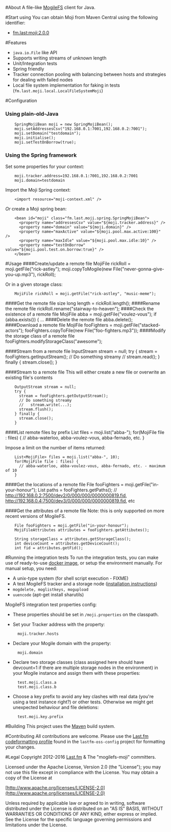 #About
A file-like [MogileFS](http://danga.com/mogilefs/ "Danga Interactive - MogileFS") client for Java.

#Start using
You can obtain Moji from Maven Central using the following identifier:
* [fm.last:moji:2.0.0](http://search.maven.org/#artifactdetails%7Cfm.last%7Cmoji%7C2.0.0%7Cjar)

#Features
* `java.io.File` like API
* Supports writing streams of unknown length
* Unit/Integration tests
* Spring friendly
* Tracker connection pooling with balancing between hosts and strategies for dealing with failed nodes
* Local file system implementation for faking in tests (`fm.last.moji.local.LocalFileSystemMoji`)

#Configuration
### Using plain-old-Java
        SpringMojiBean moji = new SpringMojiBean();
        moji.setAddressesCsv("192.168.0.1:7001,192.168.0.2:7001");
        moji.setDomain("testdomain");
        moji.initialise();
        moji.setTestOnBorrow(true);
### Using the Spring framework
Set some properties for your context:

        moji.tracker.address=192.168.0.1:7001,192.168.0.2:7001
        moji.domain=testdomain
        
Import the Moji Spring context:

        <import resource="moji-context.xml" />
  
*Or* create a Moji spring bean:

        <bean id="moji" class="fm.last.moji.spring.SpringMojiBean">
          <property name="addressesCsv" value="${moji.tracker.address}" />
          <property name="domain" value="${moji.domain}" />
          <property name="maxActive" value="${moji.pool.max.active:100}" />
          <property name="maxIdle" value="${moji.pool.max.idle:10}" />
          <property name="testOnBorrow" value="${moji.pool.test.on.borrow:true}" />
        </bean>

#Usage
####Create/update a remote file
        MojiFile rickRoll = moji.getFile("rick-astley");
        moji.copyToMogile(new File("never-gonna-give-you-up.mp3"), rickRoll);
        
Or in a given storage class:

        MojiFile rickRoll = moji.getFile("rick-astley", "music-meme");

####Get the remote file size
        long length = rickRoll.length();
####Rename the remote file
        rickRoll.rename("stairway-to-heaven");
####Check the existence of a remote file
        MojiFile abba = moji.getFile("voulez-vous");
        if (abba.exists()) {
          ...
####Delete the remote file
        abba.delete();
####Download a remote file
        MojiFile fooFighters = moji.getFile("stacked-actors");
        fooFighters.copyToFile(new File("foo-fighters.mp3"));
####Modify the storage class of a remote file
        fooFighters.modifyStorageClass("awesome");

####Stream from a remote file
        InputStream stream = null;
        try {
          stream = fooFighters.getInputStream();
          // Do something streamy
          //   stream.read();
        } finally {
          stream.close();
        }

####Stream to a remote file
This will either create a new file or overwrite an existing file's contents

        OutputStream stream = null;
        try {
          stream = fooFighters.getOutputStream();
          // Do something streamy
          //   stream.write(...);
          stream.flush();
        } finally {
          stream.close();
        }
####List remote files by prefix
        List<MojiFile> files = moji.list("abba-");
        for(MojiFile file : files) {
          // abba-waterloo, abba-voulez-vous, abba-fernado, etc.
        }

Impose a limit on the number of items returned:

        List<MojiFile> files = moji.list("abba-", 10);
        for(MojiFile file : files) {
          // abba-waterloo, abba-voulez-vous, abba-fernado, etc. - maximum of 10
        }

####Get the locations of a remote file
        File fooFighters = moji.getFile("in-your-honour"); 
        List<URL> paths = fooFighters.getPaths();
        // http://192.168.0.2:7500/dev2/0/000/000/0000000819.fid, http://192.168.0.4:7500/dev3/0/000/000/0000000819.fid, etc

####Get the attributes of a remote file
Note: this is only supported on more recent versions of MogileFS.

        File fooFighters = moji.getFile("in-your-honour"); 
        MojiFileAttributes attributes = fooFighters.getAttibutes();
        
        String storageClass = attributes.getStorageClass();
        int deviceCount = attributes.getDeviceCount();
        int fid = attributes.getFid();

#Running the integration tests
To run the integration tests, you can make use of ready-to-use [docker image](https://hub.docker.com/r/hrchu/mogile-moji/), or setup the environment manually. For manual setup, you need:

* A unix-type system (for shell script execution - FIXME)
* A test MogileFS tracker and a storage node ([installation instructions](http://code.google.com/p/mogilefs/wiki/InstallHowTo "Google Code - MogileFS installation instructions"))
* `mogdelete, moglistkeys, mogupload`
* `uuencode` (apt-get install sharutils)

MogileFS integration test properties config:

* These properties should be set in `/moji.properties` on the classpath.
* Set your Tracker address with the property:

        moji.tracker.hosts
* Declare your Mogile domain with the property:

        moji.domain
* Declare two storage classes (class assigned here should have devcount=1 if there are multiple storage nodes in the environment) in your Mogile instance and assign them with these properties:

        test.moji.class.a
        test.moji.class.b
* Choose a key prefix to avoid any key clashes with real data (you're using a test instance right?) or other tests. Otherwise we might get unexpected behaviour and file deletions:

        test.moji.key.prefix

#Building
This project uses the [Maven](http://maven.apache.org/) build system.

#Contributing
All contributions are welcome. Please use the [Last.fm codeformatting profile](https://github.com/lastfm/lastfm-oss-config/blob/master/src/main/resources/fm/last/last.fm.eclipse-codeformatter-profile.xml) found in the `lastfm-oss-config` project for formatting your changes.

#Legal
Copyright 2012-2016 [Last.fm](http://www.last.fm/) & The "mogilefs-moji" committers.

Licensed under the Apache License, Version 2.0 (the "License");
you may not use this file except in compliance with the License.
You may obtain a copy of the License at
 
[http://www.apache.org/licenses/LICENSE-2.0](http://www.apache.org/licenses/LICENSE-2.0)
 
Unless required by applicable law or agreed to in writing, software
distributed under the License is distributed on an "AS IS" BASIS,
WITHOUT WARRANTIES OR CONDITIONS OF ANY KIND, either express or implied.
See the License for the specific language governing permissions and
limitations under the License.

